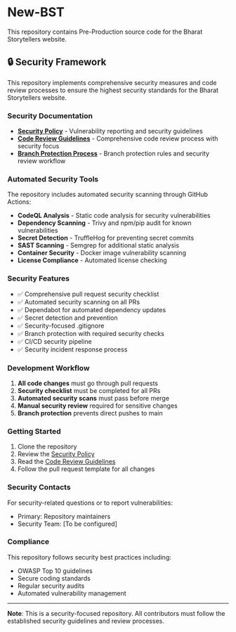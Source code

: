# New-BST

This repository contains Pre-Production source code for the Bharat Storytellers website.

## 🔒 Security Framework

This repository implements comprehensive security measures and code review processes to ensure the highest security standards for the Bharat Storytellers website.

### Security Documentation

- **[Security Policy](SECURITY.md)** - Vulnerability reporting and security guidelines
- **[Code Review Guidelines](CODE_REVIEW_GUIDELINES.md)** - Comprehensive code review process with security focus
- **[Branch Protection Process](BRANCH_PROTECTION_PROCESS.md)** - Branch protection rules and security review workflow

### Automated Security Tools

The repository includes automated security scanning through GitHub Actions:

- **CodeQL Analysis** - Static code analysis for security vulnerabilities
- **Dependency Scanning** - Trivy and npm/pip audit for known vulnerabilities
- **Secret Detection** - TruffleHog for preventing secret commits
- **SAST Scanning** - Semgrep for additional static analysis
- **Container Security** - Docker image vulnerability scanning
- **License Compliance** - Automated license checking

### Security Features

- ✅ Comprehensive pull request security checklist
- ✅ Automated security scanning on all PRs
- ✅ Dependabot for automated dependency updates
- ✅ Secret detection and prevention
- ✅ Security-focused .gitignore
- ✅ Branch protection with required security checks
- ✅ CI/CD security pipeline
- ✅ Security incident response process

### Development Workflow

1. **All code changes** must go through pull requests
2. **Security checklist** must be completed for all PRs
3. **Automated security scans** must pass before merge
4. **Manual security review** required for sensitive changes
5. **Branch protection** prevents direct pushes to main

### Getting Started

1. Clone the repository
2. Review the [Security Policy](SECURITY.md)
3. Read the [Code Review Guidelines](CODE_REVIEW_GUIDELINES.md)
4. Follow the pull request template for all changes

### Security Contacts

For security-related questions or to report vulnerabilities:
- Primary: Repository maintainers
- Security Team: [To be configured]

### Compliance

This repository follows security best practices including:
- OWASP Top 10 guidelines
- Secure coding standards
- Regular security audits
- Automated vulnerability management

---

**Note**: This is a security-focused repository. All contributors must follow the established security guidelines and review processes.
